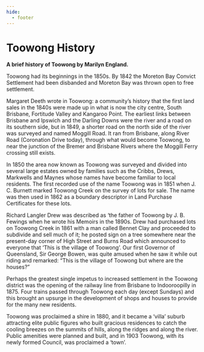 ```yaml
---
hide:
  - footer
---
```


# Toowong History

**A brief history of Toowong by Marilyn England.**

Toowong had its beginnings in the 1850s. By 1842 the Moreton Bay Convict Settlement had been disbanded and Moreton Bay was thrown open to free settlement.

Margaret Deeth wrote in Toowong: a community’s history that the first land sales in the 1840s were made up in what is now the city centre, South Brisbane, Fortitude Valley and Kangaroo Point. The earliest links between Brisbane and Ipswich and the Darling Downs were the river and a road on its southern side, but in 1849, a shorter road on the north side of the river was surveyed and named Moggill Road. It ran from Brisbane, along River Road (Coronation Drive today), through what would become Toowong, to near the junction of the Bremer and Brisbane Rivers where the Moggill Ferry crossing still exists.

In 1850 the area now known as Toowong was surveyed and divided into several large estates owned by families such as the Cribbs, Drews, Markwells and Maynes whose names have become familiar to local residents. The first recorded use of the name Toowong was in 1851 when J. C. Burnett marked Toowong Creek on the survey of lots for sale. The name was then used in 1862 as a boundary descriptor in Land Purchase Certificates for these lots.

Richard Langler Drew was described as ‘the father of Toowong by J. B. Fewings when he wrote his Memoirs in the 1890s. Drew had purchased lots on Toowong Creek in 1861 with a man called Bennet Clay and proceeded to subdivide and sell much of it; he posted sign on a tree somewhere near the present-day corner of High Street and Burns Road which announced to everyone that ‘This is the village of Toowong’. Our first Governor of Queensland, Sir George Bowen, was quite amused when he saw it while out riding and remarked: “This is the village of Toowong but where are the houses?”

Perhaps the greatest single impetus to increased settlement in the Toowong district was the opening of the railway line from Brisbane to Indooroopilly in 1875. Four trains passed through Toowong each day (except Sundays) and this brought an upsurge in the development of shops and houses to provide for the many new residents.

Toowong was proclaimed a shire in 1880, and it became a ‘villa’ suburb attracting elite public figures who built gracious residences to catch the cooling breezes on the summits of hills, along the ridges and along the river. Public amenities were planned and built, and in 1903 Toowong, with its newly formed Council, was proclaimed a ‘town’.
